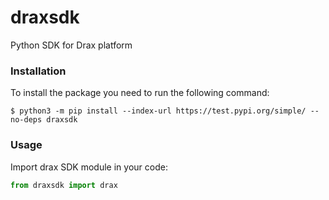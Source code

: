 # draxsdk
Python SDK for Drax platform

### Installation 
To install the package you need to run the following command:

`$ python3 -m pip install --index-url https://test.pypi.org/simple/ --no-deps draxsdk`

### Usage 
Import drax SDK module in your code:
```python
from draxsdk import drax

```
